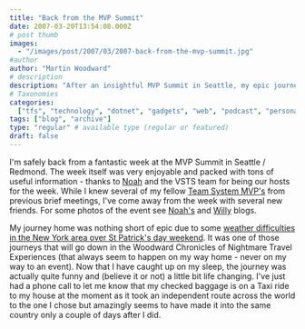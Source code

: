 ```yaml
---
title: "Back from the MVP Summit"
date: 2007-03-20T13:54:08.000Z
# post thumb
images:
  - "/images/post/2007/03/2007-back-from-the-mvp-summit.jpg"
#author
author: "Martin Woodward"
# description
description: "After an insightful MVP Summit in Seattle, my epic journey home turned into a comical adventure involving lost baggage and unpredictable weather."
# Taxonomies
categories:
  ["tfs", "technology", "dotnet", "gadgets", "web", "podcast", "personal"]
tags: ["blog", "archive"]
type: "regular" # available type (regular or featured)
draft: false
---
```


I'm safely back from a fantastic week at the MVP Summit in Seattle / Redmond. The week itself was very enjoyable and packed with tons of useful information - thanks to [Noah](http://blogs.msdn.com/noahc/) and the VSTS team for being our hosts for the week. While I knew several of my fellow [Team System MVP's](https://mvp.support.microsoft.com/communities/mvp.aspx?product=1&competency=Visual+Developer+-+Team+System) from previous brief meetings, I've come away from the week with several new friends. For some photos of the event see [Noah's](http://blogs.msdn.com/noahc/archive/2007/03/14/team-system-mvps-on-campus.aspx) and [Willy](http://dotnet.org.za/willy/) blogs.

My journey home was nothing short of epic due to some [weather difficulties in the New York area over St Patrick's day weekend](http://www.cnn.com/2007/TRAVEL/03/17/stranded.flights.ap/index.html). It was one of those journeys that will go down in the Woodward Chronicles of Nightmare Travel Experiences (that always seem to happen on my way home - never on my way to an event). Now that I have caught up on my sleep, the journey was actually quite funny and (believe it or not) a little bit life changing. I've just had a phone call to let me know that my checked baggage is on a Taxi ride to my house at the moment as it took an independent route across the world to the one I chose but amazingly seems to have made it into the same country only a couple of days after I did.
